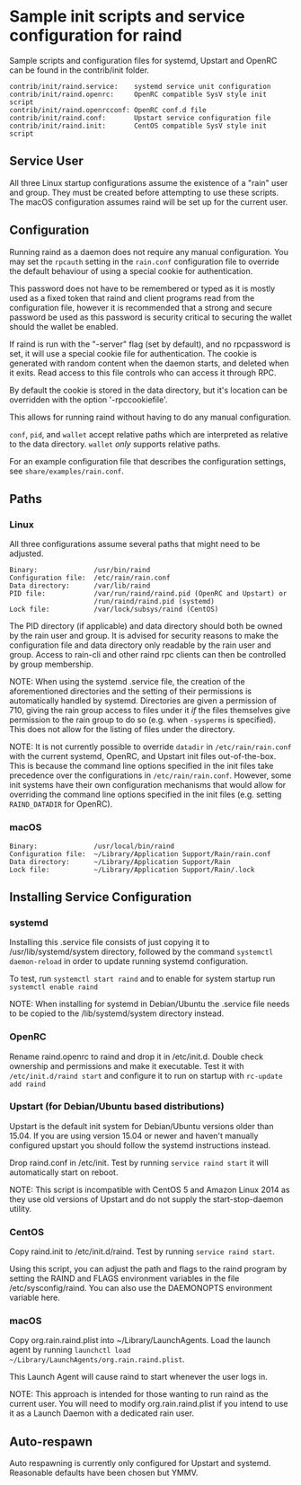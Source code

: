 Sample init scripts and service configuration for raind
==========================================================

Sample scripts and configuration files for systemd, Upstart and OpenRC
can be found in the contrib/init folder.

    contrib/init/raind.service:    systemd service unit configuration
    contrib/init/raind.openrc:     OpenRC compatible SysV style init script
    contrib/init/raind.openrcconf: OpenRC conf.d file
    contrib/init/raind.conf:       Upstart service configuration file
    contrib/init/raind.init:       CentOS compatible SysV style init script

Service User
---------------------------------

All three Linux startup configurations assume the existence of a "rain" user
and group.  They must be created before attempting to use these scripts.
The macOS configuration assumes raind will be set up for the current user.

Configuration
---------------------------------

Running raind as a daemon does not require any manual configuration. You may
set the `rpcauth` setting in the `rain.conf` configuration file to override
the default behaviour of using a special cookie for authentication.

This password does not have to be remembered or typed as it is mostly used
as a fixed token that raind and client programs read from the configuration
file, however it is recommended that a strong and secure password be used
as this password is security critical to securing the wallet should the
wallet be enabled.

If raind is run with the "-server" flag (set by default), and no rpcpassword is set,
it will use a special cookie file for authentication. The cookie is generated with random
content when the daemon starts, and deleted when it exits. Read access to this file
controls who can access it through RPC.

By default the cookie is stored in the data directory, but it's location can be overridden
with the option '-rpccookiefile'.

This allows for running raind without having to do any manual configuration.

`conf`, `pid`, and `wallet` accept relative paths which are interpreted as
relative to the data directory. `wallet` *only* supports relative paths.

For an example configuration file that describes the configuration settings,
see `share/examples/rain.conf`.

Paths
---------------------------------

### Linux

All three configurations assume several paths that might need to be adjusted.

    Binary:              /usr/bin/raind
    Configuration file:  /etc/rain/rain.conf
    Data directory:      /var/lib/raind
    PID file:            /var/run/raind/raind.pid (OpenRC and Upstart) or
                         /run/raind/raind.pid (systemd)
    Lock file:           /var/lock/subsys/raind (CentOS)

The PID directory (if applicable) and data directory should both be owned by the
rain user and group. It is advised for security reasons to make the
configuration file and data directory only readable by the rain user and
group. Access to rain-cli and other raind rpc clients can then be
controlled by group membership.

NOTE: When using the systemd .service file, the creation of the aforementioned
directories and the setting of their permissions is automatically handled by
systemd. Directories are given a permission of 710, giving the rain group
access to files under it _if_ the files themselves give permission to the
rain group to do so (e.g. when `-sysperms` is specified). This does not allow
for the listing of files under the directory.

NOTE: It is not currently possible to override `datadir` in
`/etc/rain/rain.conf` with the current systemd, OpenRC, and Upstart init
files out-of-the-box. This is because the command line options specified in the
init files take precedence over the configurations in
`/etc/rain/rain.conf`. However, some init systems have their own
configuration mechanisms that would allow for overriding the command line
options specified in the init files (e.g. setting `RAIND_DATADIR` for
OpenRC).

### macOS

    Binary:              /usr/local/bin/raind
    Configuration file:  ~/Library/Application Support/Rain/rain.conf
    Data directory:      ~/Library/Application Support/Rain
    Lock file:           ~/Library/Application Support/Rain/.lock

Installing Service Configuration
-----------------------------------

### systemd

Installing this .service file consists of just copying it to
/usr/lib/systemd/system directory, followed by the command
`systemctl daemon-reload` in order to update running systemd configuration.

To test, run `systemctl start raind` and to enable for system startup run
`systemctl enable raind`

NOTE: When installing for systemd in Debian/Ubuntu the .service file needs to be copied to the /lib/systemd/system directory instead.

### OpenRC

Rename raind.openrc to raind and drop it in /etc/init.d.  Double
check ownership and permissions and make it executable.  Test it with
`/etc/init.d/raind start` and configure it to run on startup with
`rc-update add raind`

### Upstart (for Debian/Ubuntu based distributions)

Upstart is the default init system for Debian/Ubuntu versions older than 15.04. If you are using version 15.04 or newer and haven't manually configured upstart you should follow the systemd instructions instead.

Drop raind.conf in /etc/init.  Test by running `service raind start`
it will automatically start on reboot.

NOTE: This script is incompatible with CentOS 5 and Amazon Linux 2014 as they
use old versions of Upstart and do not supply the start-stop-daemon utility.

### CentOS

Copy raind.init to /etc/init.d/raind. Test by running `service raind start`.

Using this script, you can adjust the path and flags to the raind program by
setting the RAIND and FLAGS environment variables in the file
/etc/sysconfig/raind. You can also use the DAEMONOPTS environment variable here.

### macOS

Copy org.rain.raind.plist into ~/Library/LaunchAgents. Load the launch agent by
running `launchctl load ~/Library/LaunchAgents/org.rain.raind.plist`.

This Launch Agent will cause raind to start whenever the user logs in.

NOTE: This approach is intended for those wanting to run raind as the current user.
You will need to modify org.rain.raind.plist if you intend to use it as a
Launch Daemon with a dedicated rain user.

Auto-respawn
-----------------------------------

Auto respawning is currently only configured for Upstart and systemd.
Reasonable defaults have been chosen but YMMV.

